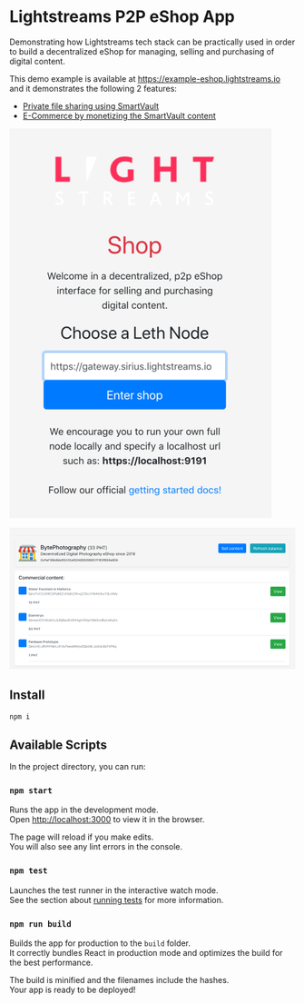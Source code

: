 # Lightstreams P2P eShop App

Demonstrating how Lightstreams tech stack can be practically used in order to build a decentralized eShop for managing, selling and purchasing of digital content.

This demo example is available at https://example-eshop.lightstreams.io and it demonstrates the following 2 features:
- [Private file sharing using SmartVault](https://docs.lightstreams.network/getting-started/file-sharing/)
- [E-Commerce by monetizing the SmartVault content](https://docs.lightstreams.network/getting-started/peer-to-peer-ecommerce/)

![node_provider](./node_provider.png)

![shop_view](./shop_view.png)

## Install
```
npm i
```

## Available Scripts

In the project directory, you can run:

### `npm start`

Runs the app in the development mode.<br>
Open [http://localhost:3000](http://localhost:3000) to view it in the browser.

The page will reload if you make edits.<br>
You will also see any lint errors in the console.

### `npm test`

Launches the test runner in the interactive watch mode.<br>
See the section about [running tests](https://facebook.github.io/create-react-app/docs/running-tests) for more information.

### `npm run build`

Builds the app for production to the `build` folder.<br>
It correctly bundles React in production mode and optimizes the build for the best performance.

The build is minified and the filenames include the hashes.<br>
Your app is ready to be deployed!